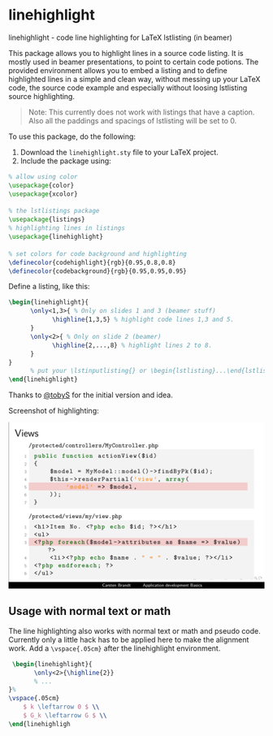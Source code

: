 linehighlight
=============

linehighlight - code line highlighting for LaTeX lstlisting (in beamer)

This package allows you to highlight lines in a source code listing.
It is mostly used in beamer presentations, to point to certain code
potions. The provided environment allows you to embed a listing and to define
highlighted lines in a simple and clean way, without messing up your LaTeX
code, the source code example and especially without loosing lstlisting
source highlighting.

> Note: This currently does not work with listings that have a caption.
> Also all the paddings and spacings of lstlisting will be set to 0.

To use this package, do the following:

1. Download the `linehighlight.sty` file to your LaTeX project.
2. Include the package using:

```latex
% allow using color 
\usepackage{color}
\usepackage{xcolor}

% the lstlistings package
\usepackage{listings}
% highlighting lines in listings
\usepackage{linehighlight}

% set colors for code background and highlighting
\definecolor{codehighlight}{rgb}{0.95,0.8,0.8}
\definecolor{codebackground}{rgb}{0.95,0.95,0.95}

```

Define a listing, like this:

```latex
\begin{linehighlight}{
      \only<1,3>{ % Only on slides 1 and 3 (beamer stuff)
            \highline{1,3,5} % highlight code lines 1,3 and 5.
      }
      \only<2>{ % Only on slide 2 (beamer)
            \highline{2,...,8} % highlight lines 2 to 8.
      }
}
      % put your \lstinputlisting{} or \begin{lstlisting}...\end{lstlisting} here
\end{linehighlight}
```

Thanks to [@tobyS](https://github.com/tobyS) for the initial version and idea.

Screenshot of highlighting:

![Screenshot of qalisting highlighted lines.](http://github.com/cebe/linehighlight/raw/master/screenshot.png)

Usage with normal text or math
------------------------------

The line highlighting also works with normal text or math and pseudo code.
Currently only a little hack has to be applied here to make the alignment work.
Add a `\vspace{.05cm}` after the linehighlight environment.

```latex
 \begin{linehighlight}{
       \only<2>{\highline{2}}
       % ...
}%
\vspace{.05cm}
    $ k \leftarrow 0 $ \\
    $ G_k \leftarrow G $ \\
\end{linehighligh
```

